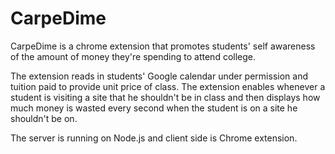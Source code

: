 # CarpeDime
CarpeDime is a chrome extension that promotes students' self awareness of the amount of money they're spending to attend college.

The extension reads in students' Google calendar under permission and tuition paid to provide unit price of class. The extension enables whenever a student is visiting a site that he shouldn't be in class and then displays how much money is wasted every second when the student is on a site he shouldn't be on.

The server is running on Node.js and client side is Chrome extension.
